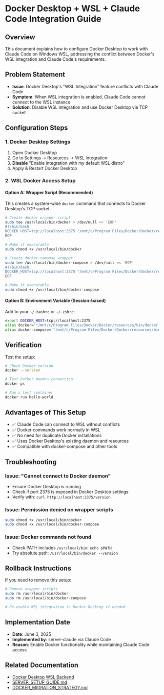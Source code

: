 # Docker Desktop + WSL + Claude Code Integration Guide

## Overview
This document explains how to configure Docker Desktop to work with Claude Code on Windows WSL, addressing the conflict between Docker's WSL integration and Claude Code's requirements.

## Problem Statement
- **Issue**: Docker Desktop's "WSL Integration" feature conflicts with Claude Code
- **Symptom**: When WSL integration is enabled, Claude Code cannot connect to the WSL instance
- **Solution**: Disable WSL integration and use Docker Desktop via TCP socket

## Configuration Steps

### 1. Docker Desktop Settings
1. Open Docker Desktop
2. Go to Settings → Resources → WSL Integration
3. **Disable** "Enable integration with my default WSL distro"
4. Apply & Restart Docker Desktop

### 2. WSL Docker Access Setup

#### Option A: Wrapper Script (Recommended)
This creates a system-wide `docker` command that connects to Docker Desktop's TCP socket.

```bash
# Create docker wrapper script
sudo tee /usr/local/bin/docker > /dev/null << 'EOF'
#!/bin/bash
DOCKER_HOST=tcp://localhost:2375 "/mnt/c/Program Files/Docker/Docker/resources/bin/docker.exe" "$@"
EOF

# Make it executable
sudo chmod +x /usr/local/bin/docker

# Create docker-compose wrapper
sudo tee /usr/local/bin/docker-compose > /dev/null << 'EOF'
#!/bin/bash
DOCKER_HOST=tcp://localhost:2375 "/mnt/c/Program Files/Docker/Docker/resources/bin/docker-compose.exe" "$@"
EOF

# Make it executable
sudo chmod +x /usr/local/bin/docker-compose
```

#### Option B: Environment Variable (Session-based)
Add to your `~/.bashrc` or `~/.zshrc`:
```bash
export DOCKER_HOST=tcp://localhost:2375
alias docker='"/mnt/c/Program Files/Docker/Docker/resources/bin/docker.exe"'
alias docker-compose='"/mnt/c/Program Files/Docker/Docker/resources/bin/docker-compose.exe"'
```

## Verification

Test the setup:
```bash
# Check Docker version
docker --version

# Test Docker daemon connection
docker ps

# Run a test container
docker run hello-world
```

## Advantages of This Setup
- ✅ Claude Code can connect to WSL without conflicts
- ✅ Docker commands work normally in WSL
- ✅ No need for duplicate Docker installations
- ✅ Uses Docker Desktop's existing daemon and resources
- ✅ Compatible with docker-compose and other tools

## Troubleshooting

### Issue: "Cannot connect to Docker daemon"
- Ensure Docker Desktop is running
- Check if port 2375 is exposed in Docker Desktop settings
- Verify with: `curl http://localhost:2375/version`

### Issue: Permission denied on wrapper scripts
```bash
sudo chmod +x /usr/local/bin/docker
sudo chmod +x /usr/local/bin/docker-compose
```

### Issue: Docker commands not found
- Check PATH includes `/usr/local/bin`: `echo $PATH`
- Try absolute path: `/usr/local/bin/docker --version`

## Rollback Instructions
If you need to remove this setup:
```bash
# Remove wrapper scripts
sudo rm /usr/local/bin/docker
sudo rm /usr/local/bin/docker-compose

# Re-enable WSL integration in Docker Desktop if needed
```

## Implementation Date
- **Date**: June 3, 2025
- **Implemented by**: server-claude via Claude Code
- **Reason**: Enable Docker functionality while maintaining Claude Code access

## Related Documentation
- [Docker Desktop WSL Backend](https://docs.docker.com/desktop/windows/wsl/)
- [SERVER_SETUP_GUIDE.md](./SERVER_SETUP_GUIDE.md)
- [DOCKER_MIGRATION_STRATEGY.md](./DOCKER_MIGRATION_STRATEGY.md)